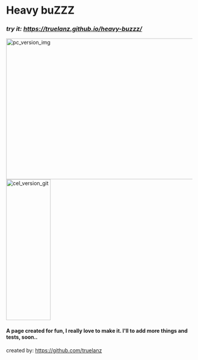 <h1 style:"font-style:bold"> Heavy buZZZ </h1>

### _try it: https://truelanz.github.io/heavy-buzzz/_

<p>
  <img style="width: 650px; height: 380px;" src="https://i.imgur.com/kuilCw3.jpg" alt="pc_version_img">
  <img style="height: 380px; width: 120;" src="https://i.imgur.com/XqeZ91e.gif" alt="cel_version_git">
</p>


#### A page created for fun, I really love to make it. I'll to add more things and tests, soon..

created by: https://github.com/truelanz
